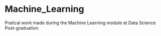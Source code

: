 # Machine_Learning
Pratical work made during the Machine Learning module at Data Science Post-graduation
